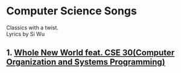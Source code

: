 # Computer Science Songs
Classics with a twist.  
Lyrics by Si Wu
## 1. [Whole New World feat. CSE 30(Computer Organization and Systems Programming)](https://github.com/swsiwu/cssongs/blob/master/Whole_New_World_CSE30.md)

